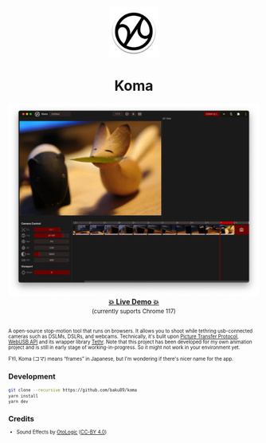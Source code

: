 <div align="center">
  <img width="100" src="./public/icon.png" />
  <h1>Koma</h1>
  <img width="600" src="./screenshot.png" alt="Screenshot of the app" />
	<div>
		<strong><a href="https://baku89.github.io/koma/">💥 Live Demo 💥</a></strong>
		<br />
		<small>(currently suports Chrome 117)<small>
	</div>
	<br>
</div>

A open-source stop-motion tool that runs on browsers. It allows you to shoot while tethring usb-connected cameras such as DSLMs, DSLRs, and webcams. Technically, it's bulit upon [Picture Transfer Protocol](https://en.wikipedia.org/wiki/Picture_Transfer_Protocol), [WebUSB API](https://developer.mozilla.org/en-US/docs/Web/API/USB) and its wrapper library [Tethr](https://github.com/baku89/tethr). Note that this project has been developed for my own animation project and is still in early stage of working-in-progress. So it might not work in your environment yet.

FYI, Koma (コマ) means “frames” in Japanese, but I'm wondering if there's nicer name for the app.

## Development

```bash
git clone --recursive https://github.com/baku89/koma
yarn install
yarn dev
```

## Credits

- Sound Effects by [OtoLogic](https://otologic.jp/free/license.html) ([CC-BY 4.0](https://creativecommons.org/licenses/by/4.0/))

```

```
